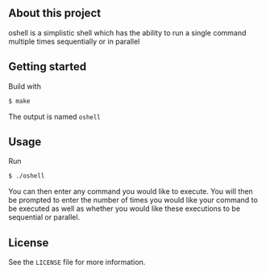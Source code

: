 
## About this project

oshell is a simplistic shell which has the ability to run a single command multiple times sequentially or in parallel

## Getting started

Build with

```sh
$ make
```

The output is named `oshell`

## Usage

Run
```sh
$ ./oshell
```

You can then enter any command you would like to execute. You will then be prompted to enter the number of times you would like your command to be executed as well as whether you would like these executions to be sequential or parallel.

## License

See the `LICENSE` file for more information.
